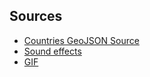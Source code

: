 ## Sources

- [Countries GeoJSON Source](https://github.com/nvkelso/natural-earth-vector)
- [Sound effects](https://mixkit.co/free-sound-effects/cry/)
- [GIF](https://tenor.com/view/kangaroo-joypixels-jumping-skipping-bouncing-gif-17542713)
